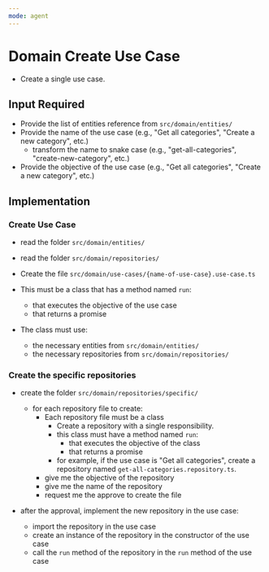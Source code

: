 ```yaml
---
mode: agent
---
```


# Domain Create Use Case

- Create a single use case.

## Input Required

- Provide the list of entities reference from `src/domain/entities/`
- Provide the name of the use case (e.g., "Get all categories", "Create a new category", etc.)
  - transform the name to snake case (e.g., "get-all-categories", "create-new-category", etc.)
- Provide the objective of the use case (e.g., "Get all categories", "Create a new category", etc.)

## Implementation

### Create Use Case

- read the folder `src/domain/entities/`
- read the folder `src/domain/repositories/`

- Create the file `src/domain/use-cases/{name-of-use-case}.use-case.ts`
- This must be a class that has a method named `run`:
  - that executes the objective of the use case
  - that returns a promise
- The class must use:
  - the necessary entities from `src/domain/entities/`
  - the necessary repositories from `src/domain/repositories/`

### Create the specific repositories

- create the folder `src/domain/repositories/specific/`

  - for each repository file to create:
    - Each repository file must be a class
      - Create a repository with a single responsibility.
      - this class must have a method named `run`:
        - that executes the objective of the class
        - that returns a promise
      - for example, if the use case is "Get all categories", create a repository named `get-all-categories.repository.ts`.
    - give me the objective of the repository
    - give me the name of the repository
    - request me the approve to create the file

- after the approval, implement the new repository in the use case:
  - import the repository in the use case
  - create an instance of the repository in the constructor of the use case
  - call the `run` method of the repository in the `run` method of the use case
